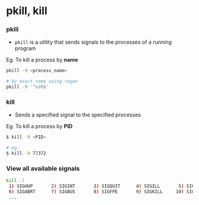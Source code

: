 # pkill, kill

### pkill

* `pkill` is a utility that sends signals to the processes of a running program

Eg. To kill a process by **name**

```sh
pkill -9 <process_name>

# by exact name using regex
pkill -9 '^ssh$'
```

### kill

* Sends a specified signal to the specified processes

Eg. To kill a process by **PID**&#x20;

```sh
$ kill -9 <PID>

# eg.
$ kill -9 77372
```

### View all available signals

```sh
kill -l
 1) SIGHUP       2) SIGINT       3) SIGQUIT      4) SIGILL       5) SIGTRAP
 6) SIGABRT      7) SIGBUS       8) SIGFPE       9) SIGKILL     10) SIGUSR1
 ...
```
